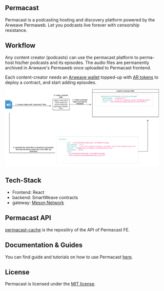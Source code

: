 ## Permacast

Permacast is a podcasting hosting and discovery platform powered by the Arweave Permaweb. Let you podcasts live forever with censorship resistance.



## Workflow

Any content creator (podcasts) can use the permacast platform to perma-host his/her podcasts and its episodes. The audio files are permanently archived in Arweave's Permaweb once uploaded to Permacast frontend. 

Each content-creator needs an <a href="https://faucet.arweave.net/">Arweave wallet</a> topped-up with <a href="https://www.coingecko.com/en/coins/arweave">AR tokens</a> to deploy a contract, and start adding episodes.

<center> <img src="./diagrams/permacast.png"> </center>

## Tech-Stack 
- Frontend: React
- backend: SmartWeave contracts
- gateway: [Meson Network](https://meson.network/)

## Permacast API
[permacast-cache](https://github.com/Parallel-news/permacast-cache) is the repositiry of the API of Permacast FE.

## Documentation & Guides
You can find guide and tutorials on how to use Permacast [here](https://github.com/Parallel-news/permacast-docs).

## License

Permacast is licensed under the [MIT license](./LICENSE).

